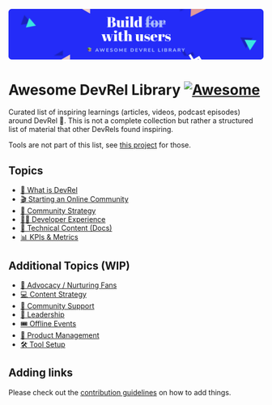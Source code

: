 ![logo](static/devrel-library-header.svg)

# Awesome DevRel Library [![Awesome](https://awesome.re/badge.svg)](https://awesome.re)

Curated list of inspiring learnings (articles, videos, podcast episodes) around DevRel 🥑. This is not a complete collection but rather a structured list of material that other DevRels found inspiring.

Tools are not part of this list, see [this project](https://github.com/devrelcollective/awesome-devrel#readme) for those.

## Topics
- [🥑 What is DevRel](topics/what-is-devrel.md)
- [🎬 Starting an Online Community](topics/starting-an-online-community.md)
- [👥 Community Strategy](topics/community-strategy.md)
- [👩‍💻 Developer Experience](topics/developer-experience.md)
- [🔖 Technical Content (Docs)](topics/technical-content-docs.md)
- [📊 KPIs & Metrics](topics/kpis-and-metrics.md)

## Additional Topics (WIP)
- [🙌 Advocacy / Nurturing Fans](topics/advocacy-nurturing-fans.md)
- [💻 Content Strategy](topics/content-strategy.md)
- [🤝 Community Support](topics/community-support.md)
- [📢 Leadership](topics/leadership.md)
- [🎟 Offline Events](topics/offline-events.md)
- [💼 Product Management](topics/product-management.md)
- [🛠 Tool Setup](topics/tool-setup.md)

## Adding links

Please check out the [contribution guidelines](CONTRIBUTING.md) on how to add things.

